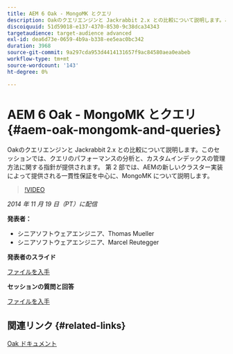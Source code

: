 ```yaml
---
title: AEM 6 Oak - MongoMK とクエリ
description: Oakのクエリエンジンと Jackrabbit 2.x との比較について説明します。このセッションでは、クエリのパフォーマンスの分析と、カスタムインデックスの管理方法に関する指針が提供されます。 第 2 部では、AEMの新しいクラスター実装によって提供される一貫性保証を中心に、MongoMK について説明します。
discoiquuid: 51d59018-e137-4370-8530-9c38dca34343
targetaudience: target-audience advanced
exl-id: dea6d73e-0659-4b9a-b338-ee5eac0bc342
duration: 3968
source-git-commit: 9a297cda953d4414131657f9ac84580aea0eabeb
workflow-type: tm+mt
source-wordcount: '143'
ht-degree: 0%

---
```


# AEM 6 Oak - MongoMK とクエリ{#aem-oak-mongomk-and-queries}

Oakのクエリエンジンと Jackrabbit 2.x との比較について説明します。このセッションでは、クエリのパフォーマンスの分析と、カスタムインデックスの管理方法に関する指針が提供されます。 第 2 部では、AEMの新しいクラスター実装によって提供される一貫性保証を中心に、MongoMK について説明します。

>[!VIDEO](https://video.tv.adobe.com/v/19402/?quality=9)

*2014 年 11 月 19 日（PT）に配信*

**発表者：**

* シニアソフトウェアエンジニア、Thomas Mueller
* シニアソフトウェアエンジニア、Marcel Reutegger

**発表者のスライド**

[ファイルを入手](assets/aem-6-oak-mongomk-and-queries.pdf)

**セッションの質問と回答**

[ファイルを入手](assets/q-a-11-19-14-gem-session-oak.pdf)

## 関連リンク {#related-links}

[Oak ドキュメント &#x200B;](https://jackrabbit.apache.org/oak/docs/)

<!--
[Get back to the Overview](https://helpx.adobe.com/jp/experience-manager/kt/eseminars/gems/aem-index.html)
-->
